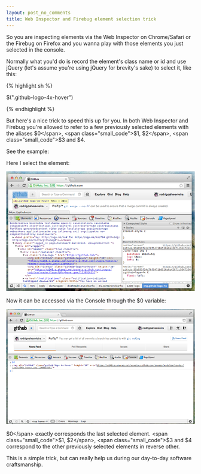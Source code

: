 ```yaml
---
layout: post_no_comments
title: Web Inspector and Firebug element selection trick
---
```


<span class="drops">S</span>o you are inspecting elements via the Web Inspector on Chrome/Safari or the Firebug on Firefox and you wanna play with those elements you just selected in the console.

Normally what you'd do is record the element's class name or id and use jQuery (let's assume you're using jQuery for brevity's sake) to select it, like this:

{% highlight sh %}

$(".github-logo-4x-hover")

{% endhighlight %}

But here's a nice trick to speed this up for you. In both Web Inspector and Firebug you're allowed to refer to a few previously selected elements with the aliases <span class="small_code">$0</span>, <span class="small_code">$1</span>, <span class="small_code">$2</span>, <span class="small_code">$3</span> and <span class="small_code">$4</span>.

See the example:

Here I select the element:

![Selecting an element on the Web Inspector](/public/images/element_selection.png "Selecting an element on the Web Inspector")

Now it can be accessed via the Console through the <span class="small_code">$0</span> variable:

![Fetching the last selected element on the Web Inspector](/public/images/element_selection1.png "Fetching the last selected element on the Web Inspector")

<span class="small_code">$0</span> exactly corresponds the last selected element. <span class="small_code">$1</span>, <span class="small_code">$2</span>, <span class="small_code">$3</span> and <span class="small_code">$4</span> correspond to the other previously selected elements in reverse other.

This is a simple trick, but can really help us during our day-to-day software craftsmanship.


